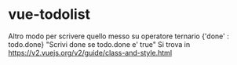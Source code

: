 # vue-todolist

Altro modo per scrivere quello messo su operatore ternario
{'done' : todo.done}
"Scrivi done se todo.done e' true"
Si trova in https://v2.vuejs.org/v2/guide/class-and-style.html